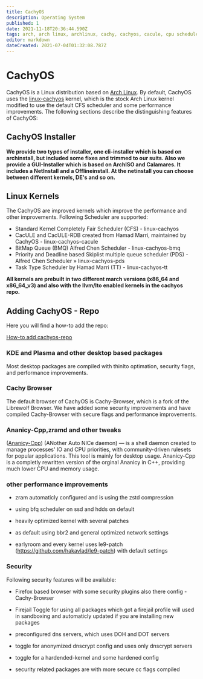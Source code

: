 ```yaml
---
title: CachyOS
description: Operating System
published: 1
date: 2021-11-18T20:36:44.590Z
tags: arch, arch linux, archlinux, cachy, cachyos, cacule, cpu scheduler, gnu, linux
editor: markdown
dateCreated: 2021-07-04T01:32:08.787Z
---
```


# CachyOS
CachyOS is a Linux distribution based on [Arch Linux](https://archlinux.org/). By default, CachyOS uses the [linux-cachyos](https://github.com/CachyOS/linux-cachyos) kernel, which is the stock Arch Linux kernel modified to use the default CFS scheduler and some performance improvements. The following sections describe the distinguishing features of CachyOS:

## CachyOS Installer

**We provide two types of installer, one cli-installer which is based 
on archinstall, but included some fixes and trimmed to our suits.
Also we provide a GUI-Installer which is based on ArchISO and 
Calamares. It includes a NetInstall and a Offlineinstall. At the netinstall you can choose between different kernels, DE's and so on.**
## Linux Kernels
The CachyOS are improved kernels which improve the performance and other improvements. Following Scheduler are supported:

- Standard Kernel Completely Fair Scheduler (CFS) - linux-cachyos
- CacULE and CacULE-RDB created from Hamad Marri, maintained by CachyOS - linux-cachyos-cacule
- BitMap Queue (BMQ) Alfred Chen Scheduler - linux-cachyos-bmq
- Priority and Deadline based Skiplist multiple queue scheduler (PDS) - Alfred Chen Scheduler » linux-cachyos-pds
- Task Type Scheduler by Hamad Marri (TT) - linux-cachyos-tt

**All kernels are prebuilt in two different march versions (x86_64 and x86_64_v3) and also with the llvm/lto enabled kernels in the cachyos repo.**

## Adding CachyOS - Repo
Here you will find a how-to add the repo:

[How-to add cachyos-repo](https://wiki.cachyos.org/en/home/Repo)

### KDE and Plasma and other desktop based packages

Most desktop packages are compiled with thinlto optimation, security flags, and performance improvements. 

### Cachy Browser
The default browser of CachyOS is Cachy-Browser, which is a fork of the Librewolf Browser. We have added some security 
improvements and have compiled Cachy-Browser with secure flags and 
performance improvements.

### Ananicy-Cpp,zramd and other tweaks

([Ananicy-Cpp](https://gitlab.com/ananicy-cpp/ananicy-cpp)) (ANother Auto NICe daemon) — is a shell daemon created to manage processes' IO and CPU priorities, with community-driven rulesets for popular applications. This tool is mainly for desktop usage. Ananicy-Cpp is a completly rewritten version of the orginal Ananicy in C++, providing much lower CPU and memory usage.

### other performance improvements

-   zram automaticly configured and is using the zstd compression

-   using bfq scheduler on ssd and hdds on default

-   heavily optimized kernel with several patches

-   as default using bbr2 and general optimized network settings

-   earlyroom and every kernel uses le9-patch (<https://github.com/hakavlad/le9-patch>) with default settings

### Security

Following security features will be available:

-   Firefox based browser with some security plugins also there config - Cachy-Browser

-   Firejail Toggle for using all packages which got a firejail profile will used in sandboxing and automaticly updated if you are installing new packages

-   preconfigured dns servers, which uses DOH and DOT servers

-   toggle for anonymized dnscrypt config and uses only dnscrypt servers

-   toggle for a hardended-kernel and some hardened config

-   security related packages are with more secure cc flags compiled